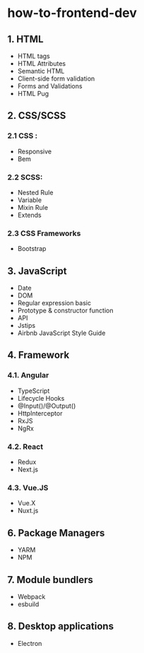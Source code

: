 # how-to-frontend-dev
## 1. HTML
- HTML tags
- HTML Attributes
- Semantic HTML
- Client-side form validation
- Forms and Validations
- HTML Pug
## 2. CSS/SCSS
### 2.1 CSS :
 - Responsive
 - Bem
### 2.2 SCSS:
 - Nested Rule
 - Variable
 - Mixin Rule
 - Extends
### 2.3 CSS Frameworks
 - Bootstrap
## 3. JavaScript
- Date
- DOM
- Regular expression basic
- Prototype & constructor function
- API
- Jstips
- Airbnb JavaScript Style Guide
## 4. Framework
### 4.1. Angular
- TypeScript
- Lifecycle Hooks
- @Input()/@Output()
- HttpInterceptor
- RxJS
- NgRx
### 4.2. React
- Redux
- Next.js
### 4.3. Vue.JS
- Vue.X
- Nuxt.js
## 6. Package Managers
- YARM
- NPM
## 7. Module bundlers
- Webpack
- esbuild
## 8. Desktop applications
- Electron